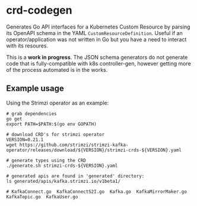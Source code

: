 # crd-codegen

Generates Go API interfaces for a Kubernetes Custom Resource by parsing its OpenAPI schema in the YAML `CustomResourceDefinition`. Useful if an operator/application was not written in Go but you have a need to interact with its resoures.

This is a **work in progress**. The JSON schema generators do not generate code that is fully-compatible with k8s controller-gen, however getting more of the process automated is in the works.

## Example usage

Using the Strimzi operator as an example:

```
# grab dependencies
go get
export PATH=$PATH:$(go env GOPATH)

# download CRD's for strimzi operator
VERSION=0.21.1
wget https://github.com/strimzi/strimzi-kafka-operator/releases/download/${VERSION}/strimzi-crds-${VERSION}.yaml

# generate types using the CRD
./generate.sh strimzi-crds-${VERSION}.yaml

# generated apis are found in 'generated' directory:
ls generated/apis/kafka.strimzi.io/v1beta1/

# KafkaConnect.go  KafkaConnectS2I.go  Kafka.go  KafkaMirrorMaker.go  KafkaTopic.go  KafkaUser.go
```
